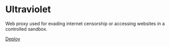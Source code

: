 # Ultraviolet
Web proxy used for evading internet censorship or accessing websites in a controlled sandbox.

[Deploy](https://github.com/titaniumnetwork-dev/uv-app)
